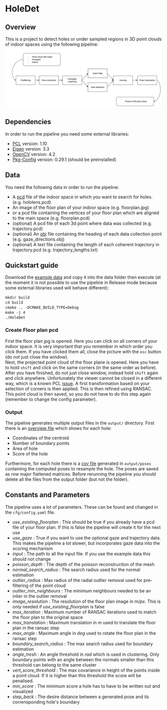 # HoleDet
## Overview
This is a project to detect holes or under sampled regions in 3D point clouds of indoor spaces using the following
pipeline:
![a flowdiagram of the pipeline](doc/pipeline.png)

## Dependencies
In order to run the pipeline you need some external libraries:
- [PCL](https://pointclouds.org/downloads/) version: 1.10
- [Eigen](https://eigen.tuxfamily.org/index.php?title=Main_Page) version: 3.3
- [OpenCV](https://opencv.org/releases/) version: 4.2
- [Pkg-Config](https://www.freedesktop.org/wiki/Software/pkg-config/) version: 0.29.1 (should be preinstalled)

## Data
You need the following data in order to run the pipeline:
- A [pcd](https://pointclouds.org/documentation/tutorials/pcd_file_format.html) file of the indoor space
in which you want to search for holes. (e.g. hololens.pcd)
- An image of the floor plan of your indoor space (e.g. floorplan.jpg)
- or a pcd file containing the vertices of your floor plan which are aligned to the main space (e.g. floorplan.pcd)
- (optional) A pcd file of each 3d point where data was collected (e.g. trajectory.pcd)
- (optional) An [obj](https://en.wikipedia.org/wiki/Wavefront_.obj_file) file containing the heading of 
each data collection point (e.g. gaze_directions.obj) 
- (optional) A text file containing the length of each coherent trajectory in trajectory.pcd
(e.g. trajectory_lengths.txt)

## Quickstart guide
Download the [example data](https://drive.google.com/drive/folders/12w7HHLvwecHy12qnrM2um-8PaWJ3Vupf?usp=sharing) 
and copy it into the data folder then execute 
(at the moment it is not possible to use the pipeline in Release mode because some external 
libraries used will behave different):
```commandline
mkdir build
cd build
cmake .. -DCMAKE_BUILD_TYPE=Debug
make -j 4
./HoleDet
```

### Create Floor plan pcd

First the floor plan jpg is opened. Here you can click on all corners of your indoor space. It is very important that
you remember in which order you click them. If you have clicked them all, close the picture with the `esc` button
(do not just close the window). \
Next, the projected point cloud of the floor plane is opened. Here you have to hold `shift` and click on the same
corners (in the same order as before). After you have finished, do not just close window, instead hold `shift` again and
click anywhere. Unfortunately the viewer cannot be closed in a different way, which is a known PCL
[issue](https://github.com/PointCloudLibrary/pcl/issues/3959). A first transformation based on your selection of corners
is then applied. This is then refined using RANSAC. This point cloud is then saved, so you do not have to do this step
again (remember to change the config parameter).

### Output

The pipeline generates multiple output files in the `output/` directory. First there is
an [overview file](doc/example_results_overview.csv) which shows for each hole:
- Coordinates of the centroid
- Number of boundary points
- Area of hole
- Score of the hole

Furthermore, for each hole there is a [csv file](doc/example_poses.csv) generated in `output/poses` containing the
computed poses to resample the hole. The poses are saved as row major flattened matrices. Before rerunning the pipeline
you should delete all the files from the output folder (but not the folder).

## Constants and Parameters
The pipeline uses a lot of parameters. These can be found and changed in the `cfg/config.yaml` file.
- *use_existing_floorplan* 
: This should be true if you already have a pcd file of your floor plan. If this is false the pipeline will create it 
for the next use
- *use_gaze*
  : True if you want to use the optional gaze and trajectory data. This makes the pipeline a lot slower, but
  incorporates gaze data into the scoring mechanism
- *input*
  : The path to all the input file. If you use the example data this should not change
- *poisson_depth*
: The depth of the poisson reconstruction of the mesh
- *normal_search_radius*
: The search radius used for the normal estimation
- *outlier_radius*
: Max radius of the radial outlier removal used for pre-filtering of the point cloud
- *outlier_min_neighbours*
: The minimum neighbours needed to be an inlier in the outlier removal
- *image_resolution* 
: The resolution of the floor plan image in *m/px*. This is only needed if *use_existing_floorplan* is false
- *max_iteration*
  : Maximum number of RANSAC iterations used to match the floor plan to the original space
- *max_translation* 
: Maximum translation in *m* used to translate the floor plan in the ransac step
- *max_angle*
: Maximum angle in *deg* used to rotate the floor plan in the ransac step
- *boundary_search_radius* 
: The max search radius used for boundary estimation
- *angle_tresh* 
: An angle threshold in *rad* which is used in clustering. Only boundary points with an angle between the normals 
smaller than this threshold can belong to the same cluster
- *vert_score_threshold* 
: The max covariance in height of the points inside a point cloud. If it is higher than this threshold the score 
will be penalised.
- *min_score*
: The minimum score a hole has to have to be written out and visualized
- *step_back*
: The desire distance between a generated pose and its corrensponding hole's boundary
